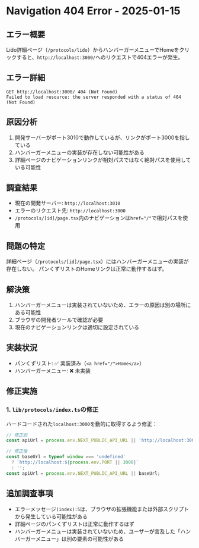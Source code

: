 # Navigation 404 Error - 2025-01-15

## エラー概要
Lido詳細ページ（`/protocols/lido`）からハンバーガーメニューでHomeをクリックすると、`http://localhost:3000/`へのリクエストで404エラーが発生。

## エラー詳細
```
GET http://localhost:3000/ 404 (Not Found)
Failed to load resource: the server responded with a status of 404 (Not Found)
```

## 原因分析
1. 開発サーバーがポート3010で動作しているが、リンクがポート3000を指している
2. ハンバーガーメニューの実装が存在しない可能性がある
3. 詳細ページのナビゲーションリンクが相対パスではなく絶対パスを使用している可能性

## 調査結果
- 現在の開発サーバー: `http://localhost:3010`
- エラーのリクエスト先: `http://localhost:3000`
- `/protocols/[id]/page.tsx`内のナビゲーションは`href="/"`で相対パスを使用

## 問題の特定
詳細ページ（`/protocols/[id]/page.tsx`）にはハンバーガーメニューの実装が存在しない。
パンくずリストのHomeリンクは正常に動作するはず。

## 解決策
1. ハンバーガーメニューは実装されていないため、エラーの原因は別の場所にある可能性
2. ブラウザの開発者ツールで確認が必要
3. 現在のナビゲーションリンクは適切に設定されている

## 実装状況
- パンくずリスト: ✅ 実装済み（`<a href="/">Home</a>`）
- ハンバーガーメニュー: ❌ 未実装

## 修正実施
### 1. `lib/protocols/index.ts`の修正
ハードコードされた`localhost:3000`を動的に取得するよう修正：
```typescript
// 修正前
const apiUrl = process.env.NEXT_PUBLIC_API_URL || 'http://localhost:3000';

// 修正後
const baseUrl = typeof window === 'undefined'
  ? `http://localhost:${process.env.PORT || 3000}`
  : '';
const apiUrl = process.env.NEXT_PUBLIC_API_URL || baseUrl;
```

## 追加調査事項
- エラーメッセージ`(index):5`は、ブラウザの拡張機能または外部スクリプトから発生している可能性がある
- 詳細ページのパンくずリストは正常に動作するはず
- ハンバーガーメニューは実装されていないため、ユーザーが言及した「ハンバーガーメニュー」は別の要素の可能性がある